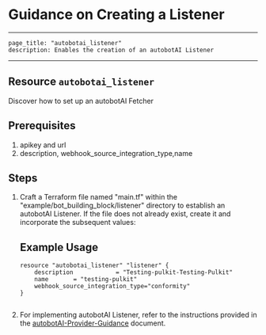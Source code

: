 # Guidance on Creating a Listener

---
    page_title: "autobotai_listener"
    description: Enables the creation of an autobotAI Listener
---

## Resource `autobotai_listener`
 Discover how to set up an autobotAI Fetcher

## Prerequisites
1. apikey and url
2. description, webhook_source_integration_type,name

## Steps 
1. Craft a Terraform file named "main.tf" within the "example/bot_building_block/listener" directory to establish an autobotAI Listener. If the file does not already exist, create it and incorporate the subsequent values:
    ## Example Usage 
    ```
    resource "autobotai_listener" "listener" {
        description            = "Testing-pulkit-Testing-Pulkit"
        name       = "testing-pulkit"
        webhook_source_integration_type="conformity"
    }
  
    ```
2. For implementing autobotAI Listener, refer to the instructions provided in the [autobotAI-Provider-Guidance](provider_guidance.md) document.